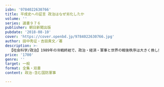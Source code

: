 ```yaml
---
isbn: '9784022630766'
title: 平成史への証言 政治はなぜ劣化したか
volume: ''
series: 選書９７６
publisher: 朝日新聞出版
pubdate: '2018-08-10'
cover: 'https://cover.openbd.jp/9784022630766.jpg'
author: 田中秀征・吉田貴文／著
description: >-
  【社会科学/政治】1989年の冷戦終結で、政治・経済・軍事と世界の戦後秩序は大きく換し始めた。日本では「改革」の嵐が吹き荒れ、不十分なその場しのぎで日本の針路は不明確なまま今に至る。常に政権に関わり凝視してきた著者が語る日本政治の30年。
price: '1700'
genre: ''
target: 一般
format: 全集・双書
content: 政治-含む国防軍事

---
```


